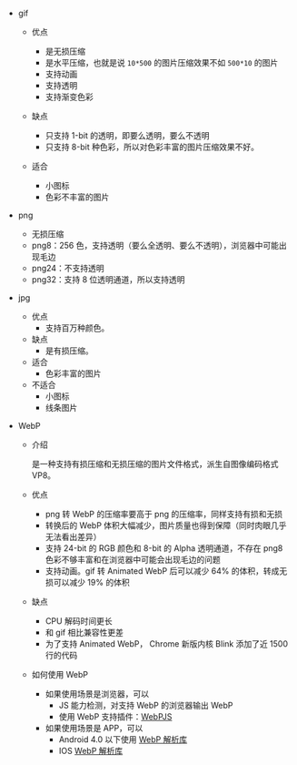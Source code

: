 +	gif
	+	优点
		+	是无损压缩
		+	是水平压缩，也就是说 `10*500` 的图片压缩效果不如 `500*10` 的图片
		+	支持动画
		+	支持透明
		+	支持渐变色彩
	+	缺点
		+	只支持 1-bit 的透明，即要么透明，要么不透明
		+	只支持 8-bit 种色彩，所以对色彩丰富的图片压缩效果不好。

	+	适合
		+	小图标
		+	色彩不丰富的图片

+	png
	+	无损压缩
	+	png8：256 色，支持透明（要么全透明、要么不透明），浏览器中可能出现毛边
	+	png24：不支持透明
	+	png32：支持 8 位透明通道，所以支持透明

+	jpg
	+	优点
		+	支持百万种颜色。
	+	缺点
		+	是有损压缩。
	+	适合
		+	色彩丰富的图片
	+	不适合
		+	小图标
		+	线条图片

+	WebP 
	+	介绍

		是一种支持有损压缩和无损压缩的图片文件格式，派生自图像编码格式 VP8。

	+	优点
		+	png 转 WebP 的压缩率要高于 png 的压缩率，同样支持有损和无损
		+	转换后的 WebP 体积大幅减少，图片质量也得到保障（同时肉眼几乎无法看出差异）
		+	支持 24-bit 的 RGB 颜色和 8-bit 的 Alpha 透明通道，不存在 png8 色彩不够丰富和在浏览器中可能会出现毛边的问题
		+	支持动画。gif 转 Animated WebP 后可以减少 64% 的体积，转成无损可以减少 19% 的体积

	+	缺点
		+	CPU 解码时间更长
		+	和 gif 相比兼容性更差
		+	为了支持 Animated WebP， Chrome 新版内核 Blink 添加了近 1500 行的代码

	+	如何使用 WebP
		+	如果使用场景是浏览器，可以
			+	JS 能力检测，对支持 WebP 的浏览器输出 WebP
			+	使用 WebP 支持插件：[WebPJS](http://WebPjs.appspot.com/)
		+	如果使用场景是 APP，可以
			+	Android 4.0 以下使用 [WebP 解析库](https://github.com/alexey-pelykh/WebP-android-backport)
			+	IOS [WebP 解析库](https://github.com/carsonmcdonald/WebP-iOS-example)

